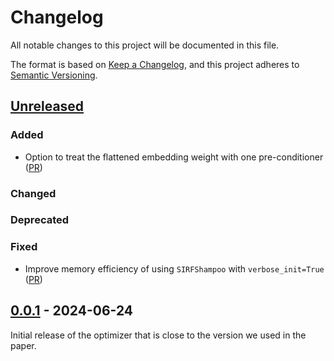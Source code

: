 # Changelog

All notable changes to this project will be documented in this file.

The format is based on [Keep a Changelog](https://keepachangelog.com/en/1.0.0/),
and this project adheres to [Semantic
Versioning](https://semver.org/spec/v2.0.0.html).

## [Unreleased]

### Added

- Option to treat the flattened embedding weight with one pre-conditioner
  ([PR](https://github.com/f-dangel/sirfshampoo/pull/36))

### Changed

### Deprecated

### Fixed

- Improve memory efficiency of using `SIRFShampoo` with `verbose_init=True`
  ([PR](https://github.com/f-dangel/sirfshampoo/pull/37))

## [0.0.1] - 2024-06-24

Initial release of the optimizer that is close to the version we used in the paper.

[unreleased]: https://github.com/f-dangel/sirfshampoo/compare/v0.0.1...HEAD
[0.0.1]: https://github.com/f-dangel/sirfshampoo/compare/c97d2915d7cbed98ab9e24bee30cf1f1274fa29d...v0.0.1
